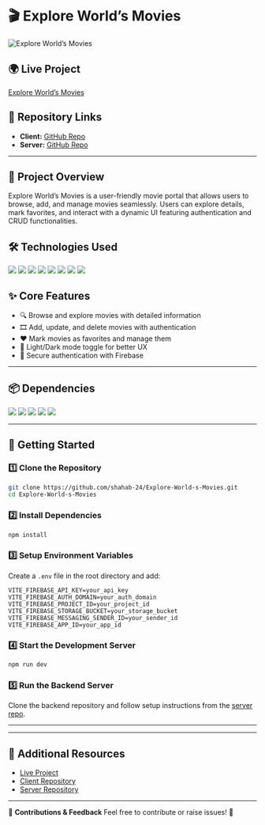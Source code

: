 # 🎬 Explore World’s Movies

![Explore World’s Movies](https://i.ibb.co.com/q3pqbx38/screencapture-explore-world-movies-web-app-2025-02-05-23-39-10.png)

## 🌍 Live Project
[Explore World’s Movies](https://explore-world-movies.web.app)

## 📂 Repository Links
- **Client:** [GitHub Repo](https://github.com/shahab-24/Explore-World-s-Movies)
- **Server:** [GitHub Repo](https://github.com/shahab-24/Explore-World-s-Movies-server)

---

## 📝 Project Overview
Explore World’s Movies is a user-friendly movie portal that allows users to browse, add, and manage movies seamlessly. Users can explore details, mark favorites, and interact with a dynamic UI featuring authentication and CRUD functionalities.

## 🛠️ Technologies Used
<p>
  <img src="https://img.shields.io/badge/React-20232A?style=for-the-badge&logo=react&logoColor=61DAFB" />
  <img src="https://img.shields.io/badge/ReactRouter-CA4245?style=for-the-badge&logo=react-router&logoColor=white" />
  <img src="https://img.shields.io/badge/TailwindCSS-06B6D4?style=for-the-badge&logo=tailwindcss&logoColor=white" />
  <img src="https://img.shields.io/badge/DaisyUI-FF69B4?style=for-the-badge&logo=daisyui&logoColor=white" />
  <img src="https://img.shields.io/badge/Firebase-FFCA28?style=for-the-badge&logo=firebase&logoColor=white" />
  <img src="https://img.shields.io/badge/Node.js-43853D?style=for-the-badge&logo=node.js&logoColor=white" />
  <img src="https://img.shields.io/badge/Express.js-000000?style=for-the-badge&logo=express&logoColor=white" />
  <img src="https://img.shields.io/badge/MongoDB-47A248?style=for-the-badge&logo=mongodb&logoColor=white" />
</p>

## ✨ Core Features
- 🔍 Browse and explore movies with detailed information
- 🎞️ Add, update, and delete movies with authentication
- ❤️ Mark movies as favorites and manage them
- 🌙 Light/Dark mode toggle for better UX
- 🔑 Secure authentication with Firebase

---

## 📦 Dependencies
<p>
  <img src="https://img.shields.io/badge/Axios-5A29E4?style=for-the-badge&logo=axios&logoColor=white" />
  <img src="https://img.shields.io/badge/React Hook Form-EC5990?style=for-the-badge&logo=react-hook-form&logoColor=white" />
  <img src="https://img.shields.io/badge/TanStack Query-FF4154?style=for-the-badge&logo=react-query&logoColor=white" />
  <img src="https://img.shields.io/badge/React Icons-61DAFB?style=for-the-badge&logo=react&logoColor=white" />
  <img src="https://img.shields.io/badge/React Simple Star Rating-FFD700?style=for-the-badge&logo=react&logoColor=white" />
</p>

---

## 🚀 Getting Started

### 1️⃣ Clone the Repository
```sh
git clone https://github.com/shahab-24/Explore-World-s-Movies.git
cd Explore-World-s-Movies
```

### 2️⃣ Install Dependencies
```sh
npm install
```

### 3️⃣ Setup Environment Variables
Create a `.env` file in the root directory and add:
```env
VITE_FIREBASE_API_KEY=your_api_key
VITE_FIREBASE_AUTH_DOMAIN=your_auth_domain
VITE_FIREBASE_PROJECT_ID=your_project_id
VITE_FIREBASE_STORAGE_BUCKET=your_storage_bucket
VITE_FIREBASE_MESSAGING_SENDER_ID=your_sender_id
VITE_FIREBASE_APP_ID=your_app_id
```

### 4️⃣ Start the Development Server
```sh
npm run dev
```

### 5️⃣ Run the Backend Server
Clone the backend repository and follow setup instructions from the [server repo](https://github.com/shahab-24/Explore-World-s-Movies-server).

---


---

## 📌 Additional Resources
- [Live Project](https://explore-world-movies.web.app)
- [Client Repository](https://github.com/shahab-24/Explore-World-s-Movies)
- [Server Repository](https://github.com/shahab-24/Explore-World-s-Movies-server)

---

🔗 **Contributions & Feedback**
Feel free to contribute or raise issues! 🚀
